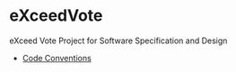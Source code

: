 eXceedVote
==========

eXceed Vote Project for Software Specification and Design

* [Code Conventions](https://github.com/ant2/eXceedVote/wiki/Code-Convention)
